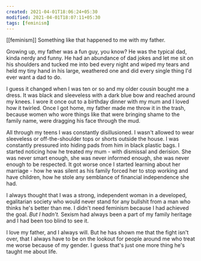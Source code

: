 ```yaml
---
created: 2021-04-01T18:06:24+05:30
modified: 2021-04-01T18:07:11+05:30
tags: [feminism]
---
```

[[feminism]]
 Something like that happened to me with my father.

Growing up, my father was a fun guy, you know? He was the typical dad, kinda nerdy and funny. He had an abundance of dad jokes and let me sit on his shoulders and tucked me into bed every night and wiped my tears and held my tiny hand in his large, weathered one and did every single thing I'd ever want a dad to do.

I guess it changed when I was ten or so and my older cousin bought me a dress. It was black and sleeveless with a dark blue bow and reached around my knees. I wore it once out to a birthday dinner with my mum and I loved how it twirled. Once I got home, my father made me throw it in the trash, because  women who wore things like that were bringing shame to the family name, were dragging his face through the mud.

All through my teens I was constantly disillusioned. I wasn't allowed to wear sleeveless or off-the-shoulder tops or shorts outside the house. I was constantly pressured into hiding pads from him in black plastic bags. I started noticing how he treated my mum - with dismissal and derision. She was never smart enough, she was never informed enough, she was never enough to be respected. It got worse once I started learning about her marriage - how he was silent as his family forced her to stop working and have children, how he stole any semblance of financial independence she had.

I always thought that I was a strong, independent woman in a developed, egalitarian society who would never stand for any bullshit from a man who thinks he's better than me. I didn't need feminism because I had achieved the goal. *But I hadn't.* Sexism had always been a part of my family heritage and I had been too blind to see it.

I love my father, and I always will. But he has shown me that the fight isn't over, that I always have to be on the lookout for people around me who treat me worse because of my gender. I guess that's just one more thing he's taught me about life. 
